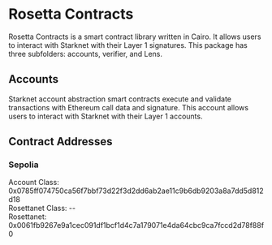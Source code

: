 # Rosetta Contracts
Rosetta Contracts is a smart contract library written in Cairo. It allows users to interact with Starknet with their Layer 1 signatures. This package has three subfolders: accounts, verifier, and Lens.

## Accounts
Starknet account abstraction smart contracts execute and validate transactions with Ethereum call data and signature. This account allows users to interact with Starknet with their Layer 1 accounts.

## Contract Addresses
### Sepolia
Account Class: 0x0785ff074750ca56f7bbf73d22f3d2dd6ab2ae11c9b6db9203a8a7dd5d812d18    
Rosettanet Class: --    
Rosettanet: 0x0061fb9267e9a1cec091df1bcf1d4c7a179071e4da64cbc9ca7fccd2d78f88f0    